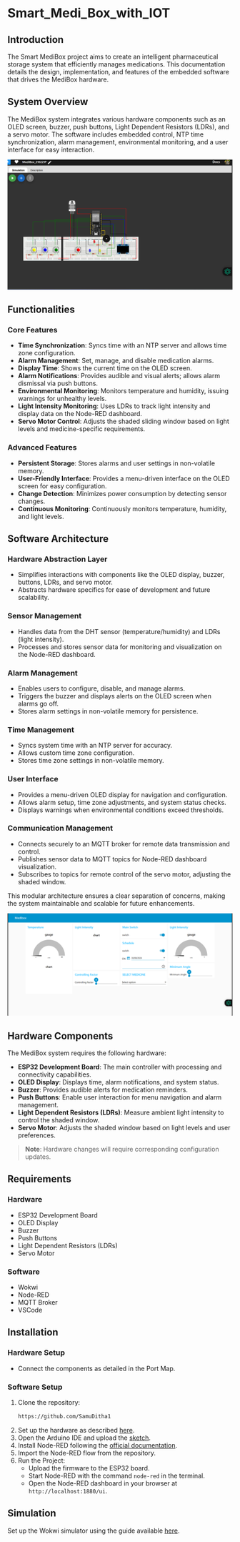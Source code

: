 # Smart_Medi_Box_with_IOT
## Introduction
The Smart MediBox project aims to create an intelligent pharmaceutical storage system that efficiently manages medications. This documentation details the design, implementation, and features of the embedded software that drives the MediBox hardware.

## System Overview
The MediBox system integrates various hardware components such as an OLED screen, buzzer, push buttons, Light Dependent Resistors (LDRs), and a servo motor. The software includes embedded control, NTP time synchronization, alarm management, environmental monitoring, and a user interface for easy interaction.

![Overall View](medibox/normal_medibox.png)

## Functionalities

### Core Features
- **Time Synchronization**: Syncs time with an NTP server and allows time zone configuration.
- **Alarm Management**: Set, manage, and disable medication alarms.
- **Display Time**: Shows the current time on the OLED screen.
- **Alarm Notifications**: Provides audible and visual alerts; allows alarm dismissal via push buttons.
- **Environmental Monitoring**: Monitors temperature and humidity, issuing warnings for unhealthy levels.
- **Light Intensity Monitoring**: Uses LDRs to track light intensity and display data on the Node-RED dashboard.
- **Servo Motor Control**: Adjusts the shaded sliding window based on light levels and medicine-specific requirements.

### Advanced Features
- **Persistent Storage**: Stores alarms and user settings in non-volatile memory.
- **User-Friendly Interface**: Provides a menu-driven interface on the OLED screen for easy configuration.
- **Change Detection**: Minimizes power consumption by detecting sensor changes.
- **Continuous Monitoring**: Continuously monitors temperature, humidity, and light levels.

## Software Architecture

### Hardware Abstraction Layer
- Simplifies interactions with components like the OLED display, buzzer, buttons, LDRs, and servo motor.
- Abstracts hardware specifics for ease of development and future scalability.

### Sensor Management
- Handles data from the DHT sensor (temperature/humidity) and LDRs (light intensity).
- Processes and stores sensor data for monitoring and visualization on the Node-RED dashboard.

### Alarm Management
- Enables users to configure, disable, and manage alarms.
- Triggers the buzzer and displays alerts on the OLED screen when alarms go off.
- Stores alarm settings in non-volatile memory for persistence.

### Time Management
- Syncs system time with an NTP server for accuracy.
- Allows custom time zone configuration.
- Stores time zone settings in non-volatile memory.

### User Interface
- Provides a menu-driven OLED display for navigation and configuration.
- Allows alarm setup, time zone adjustments, and system status checks.
- Displays warnings when environmental conditions exceed thresholds.

### Communication Management
- Connects securely to an MQTT broker for remote data transmission and control.
- Publishes sensor data to MQTT topics for Node-RED dashboard visualization.
- Subscribes to topics for remote control of the servo motor, adjusting the shaded window.

This modular architecture ensures a clear separation of concerns, making the system maintainable and scalable for future enhancements.

![Dashboard](medibox/nodered_dashbord.png)

## Hardware Components
The MediBox system requires the following hardware:

- **ESP32 Development Board**: The main controller with processing and connectivity capabilities.
- **OLED Display**: Displays time, alarm notifications, and system status.
- **Buzzer**: Provides audible alerts for medication reminders.
- **Push Buttons**: Enable user interaction for menu navigation and alarm management.
- **Light Dependent Resistors (LDRs)**: Measure ambient light intensity to control the shaded window.
- **Servo Motor**: Adjusts the shaded window based on light levels and user preferences.

> **Note**: Hardware changes will require corresponding configuration updates.

## Requirements

### Hardware
- ESP32 Development Board
- OLED Display
- Buzzer
- Push Buttons
- Light Dependent Resistors (LDRs)
- Servo Motor

### Software
- Wokwi
- Node-RED
- MQTT Broker
- VSCode

## Installation

### Hardware Setup
- Connect the components as detailed in the Port Map.

### Software Setup
1. Clone the repository:
    ```sh
    https://github.com/SamuDitha1
    ```
2. Set up the hardware as described [here](Hardware).
3. Open the Arduino IDE and upload the [sketch](Software/sketch02.ino).
4. Install Node-RED following the [official documentation](https://nodered.org/docs/getting-started/).
5. Import the Node-RED flow from the repository.
6. Run the Project:
    - Upload the firmware to the ESP32 board.
    - Start Node-RED with the command `node-red` in the terminal.
    - Open the Node-RED dashboard in your browser at `http://localhost:1880/ui`.

## Simulation
Set up the Wokwi simulator using the guide available [here](https://wokwi.com/dashboard/projects).
